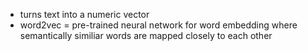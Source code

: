 - turns text into a numeric vector
- word2vec = pre-trained neural network for word embedding where semantically similiar words are mapped closely to each other